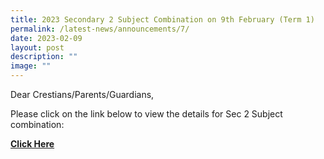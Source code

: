 ```yaml
---
title: 2023 Secondary 2 Subject Combination on 9th February (Term 1)
permalink: /latest-news/announcements/7/
date: 2023-02-09
layout: post
description: ""
image: ""
---
```




Dear Crestians/Parents/Guardians,

Please click on the link below to view the details for Sec 2 Subject combination:

[**Click Here**](https://staging.d36c9s2800gq6y.amplifyapp.com/parents/CommunicationWithParents/)